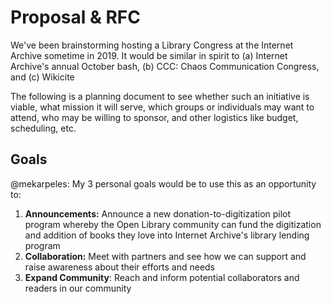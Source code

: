 # Proposal & RFC

We've been brainstorming hosting a Library Congress at the Internet Archive sometime in 2019. It would be similar in spirit to (a) Internet Archive's annual October bash, (b) CCC: Chaos Communication Congress, and (c) Wikicite

The following is a planning document to see whether such an initiative is viable, what mission it will serve, which groups or individuals may want to attend, who may be willing to sponsor, and other logistics like budget, scheduling, etc.

## Goals

@mekarpeles: My 3 personal goals would be to use this as an opportunity to:
1. **Announcements:** Announce a new donation-to-digitization pilot program whereby the Open Library community can fund the digitization and addition of books they love into Internet Archive's library lending program
2. **Collaboration:** Meet with partners and see how we can support and raise awareness about their efforts and needs
3. **Expand Community**: Reach and inform potential collaborators and readers in our community
